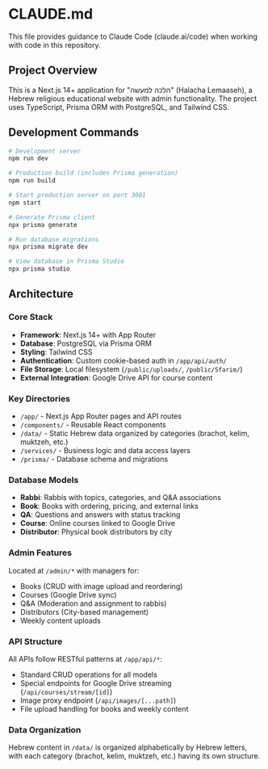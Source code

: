 # CLAUDE.md

This file provides guidance to Claude Code (claude.ai/code) when working with code in this repository.

## Project Overview

This is a Next.js 14+ application for "הלכה למעשה" (Halacha Lemaaseh), a Hebrew religious educational website with admin functionality. The project uses TypeScript, Prisma ORM with PostgreSQL, and Tailwind CSS.

## Development Commands

```bash
# Development server
npm run dev

# Production build (includes Prisma generation)
npm run build

# Start production server on port 3001
npm start

# Generate Prisma client
npx prisma generate

# Run database migrations
npx prisma migrate dev

# View database in Prisma Studio
npx prisma studio
```

## Architecture

### Core Stack
- **Framework**: Next.js 14+ with App Router
- **Database**: PostgreSQL via Prisma ORM
- **Styling**: Tailwind CSS
- **Authentication**: Custom cookie-based auth in `/app/api/auth/`
- **File Storage**: Local filesystem (`/public/uploads/`, `/public/Sfarim/`)
- **External Integration**: Google Drive API for course content

### Key Directories
- `/app/` - Next.js App Router pages and API routes
- `/components/` - Reusable React components
- `/data/` - Static Hebrew data organized by categories (brachot, kelim, muktzeh, etc.)
- `/services/` - Business logic and data access layers
- `/prisma/` - Database schema and migrations

### Database Models
- **Rabbi**: Rabbis with topics, categories, and Q&A associations
- **Book**: Books with ordering, pricing, and external links
- **QA**: Questions and answers with status tracking
- **Course**: Online courses linked to Google Drive
- **Distributor**: Physical book distributors by city

### Admin Features
Located at `/admin/*` with managers for:
- Books (CRUD with image upload and reordering)
- Courses (Google Drive sync)
- Q&A (Moderation and assignment to rabbis)
- Distributors (City-based management)
- Weekly content uploads

### API Structure
All APIs follow RESTful patterns at `/app/api/*`:
- Standard CRUD operations for all models
- Special endpoints for Google Drive streaming (`/api/courses/stream/[id]`)
- Image proxy endpoint (`/api/images/[...path]`)
- File upload handling for books and weekly content

### Data Organization
Hebrew content in `/data/` is organized alphabetically by Hebrew letters, with each category (brachot, kelim, muktzeh, etc.) having its own structure.